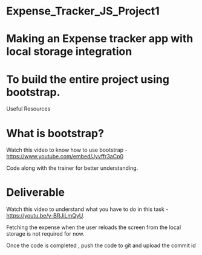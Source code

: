 # Expense_Tracker_JS_Project1
# Making an Expense tracker app with local storage integration
# To build the entire project using bootstrap.


Useful Resources


# What is bootstrap?

Watch this video to know how to use bootstrap - https://www.youtube.com/embed/Jyvffr3aCp0 

Code along with the trainer for better understanding.


# Deliverable

Watch this video to understand what you have to do in this task - https://youtu.be/y-BRJiLmQyU.

Fetching the expense when the user reloads the screen from the local storage is not required for now. 

Once the code is completed , push the code to git and upload the commit id
